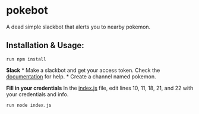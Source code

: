 # pokebot
A dead simple slackbot that alerts you to nearby pokemon.

## Installation & Usage:
```
run npm install
```


**Slack**
	* Make a slackbot and get your access token. Check the [documentation](https://api.slack.com/bot-users) for help.
	* Create a channel named pokemon.

**Fill in your credentials**
In the [index.js](./index.js) file, edit lines 10, 11, 18, 21, and 22 with your credentials and info.

```
run node index.js
```


